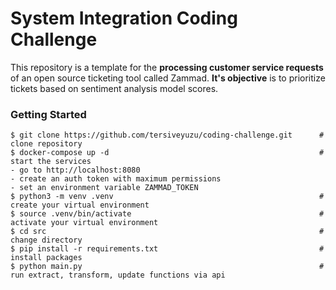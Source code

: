 # System Integration Coding Challenge #

This repository is a template for the **processing customer service requests** of an open source ticketing tool called Zammad. **It's objective** is to prioritize tickets based on sentiment analysis model scores.


### Getting Started ###

```
$ git clone https://github.com/tersiveyuzu/coding-challenge.git      # clone repository
$ docker-compose up -d                                               # start the services
- go to http://localhost:8080
- create an auth token with maximum permissions
- set an environment variable ZAMMAD_TOKEN
$ python3 -m venv .venv                                              # create your virtual environment
$ source .venv/bin/activate                                          # activate your virtual environment
$ cd src                                                             # change directory
$ pip install -r requirements.txt                                    # install packages
$ python main.py                                                     # run extract, transform, update functions via api
```

